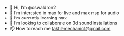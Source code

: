- 👋 Hi, I’m @cswaldron2
- 👀 I’m interested in max for live and max msp for audio
- 🌱 I’m currently learning max 
- 💞️ I’m looking to collaborate on 3d sound installations 
- 📫 How to reach me taktilemechanic1@gmail.com

<!---
cswaldron2/cswaldron2 is a ✨ special ✨ repository because its `README.md` (this file) appears on your GitHub profile.
You can click the Preview link to take a look at your changes.
--->
